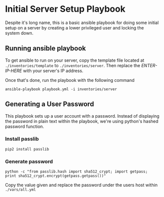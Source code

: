 # Initial Server Setup Playbook
Despite it's long name, this is a basic ansible playbook for doing some initial setup on a server by creating a lower privileged user and locking the system down.

## Running ansible playbook
To get ansible to run on your server, copy the template file located at `./inventories/template` to `./inventories/server`. Then replace the _ENTER-IP-HERE_ with your server's IP address.

Once that's done, run the playbook with the following command
```
ansible-playbook playbook.yml -i inventories/server
```

## Generating a User Password
This playbook sets up a user account with a password. Instead of displaying the password in plain text within the playbook, we're using python's hashed password function.

### Install passlib
```
pip2 install passlib
```

### Generate password
```
python -c "from passlib.hash import sha512_crypt; import getpass; print sha512_crypt.encrypt(getpass.getpass())"
```

Copy the value given and replace the password under the users host within  `./vars/all.yml`
